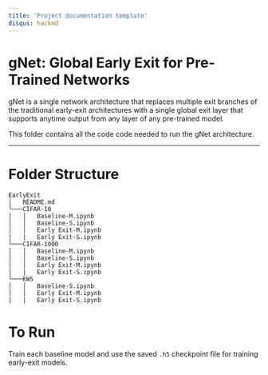 ```yaml
---
title: 'Project documentation template'
disqus: hackmd
---
```


gNet: Global Early Exit for Pre-Trained Networks
===

gNet is a single network architecture that replaces multiple exit branches of the traditional early-exit architectures with a single global exit layer that supports anytime output from any layer of any pre-trained model. 

This folder contains all the code code needed to run the gNet architecture.

---

Folder Structure
===
```
EarlyExit
│   README.md  
└───CIFAR-10
│   │   Baseline-M.ipynb
│   │   Baseline-S.ipynb
|   |   Early Exit-M.ipynb
|   |   Early Exit-S.ipynb
└───CIFAR-1000
│   │   Baseline-M.ipynb
│   │   Baseline-S.ipynb
|   |   Early Exit-M.ipynb
|   |   Early Exit-S.ipynb
└───KWS
│   │   Baseline-S.ipynb
|   |   Early Exit-M.ipynb
|   |   Early Exit-S.ipynb
```
To Run
===
Train each baseline model and use the saved ```.h5``` checkpoint file for training early-exit models.




